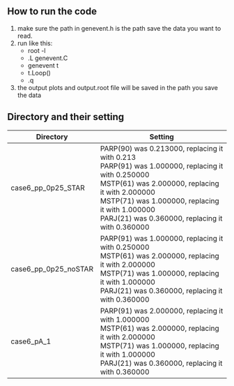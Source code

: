 ## How to run the code
1. make sure the path in genevent.h is the path save the data you want to read.
2. run like this:
   - root -l
   - .L genevent.C
   - genevent t
   - t.Loop()
   - .q
3. the output plots and output.root file will be saved in the path you save the data


## Directory and their setting 
| Directory | Setting |
| ---- | ---- |
| case6_pp_0p25_STAR | PARP(90) was 0.213000, replacing it with 0.213 <br> PARP(91) was 1.000000, replacing it with 0.250000 <br> MSTP(61) was 2.000000, replacing it with 2.000000 <br> MSTP(71) was 1.000000, replacing it with 1.000000 <br> PARJ(21) was 0.360000, replacing it with 0.360000 |
| case6_pp_0p25_noSTAR | PARP(91) was 1.000000, replacing it with 0.250000 <br> MSTP(61) was 2.000000, replacing it with 2.000000 <br> MSTP(71) was 1.000000, replacing it with 1.000000 <br> PARJ(21) was 0.360000, replacing it with 0.360000 |
| case6_pA_1 | PARP(91) was 2.000000, replacing it with 1.000000 <br> MSTP(61) was 2.000000, replacing it with 2.000000 <br> MSTP(71) was 1.000000, replacing it with 1.000000 <br> PARJ(21) was 0.360000, replacing it with 0.360000 |

